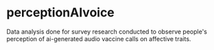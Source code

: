 # perceptionAIvoice
Data analysis done for survey research conducted to observe people's perception of ai-generated audio vaccine calls on affective traits.
